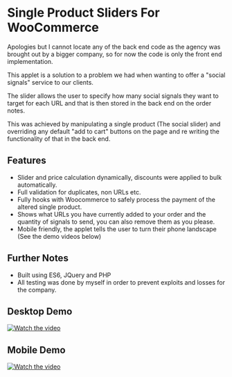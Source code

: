 # Single Product Sliders For WooCommerce

Apologies but I cannot locate any of the back end code as the agency was brought out by a bigger company, so for now the code is only the front end implementation.

This applet is a solution to a problem we had when wanting to offer a "social signals" service to our clients.
 
The slider allows the user to specify how many social signals they want to target for each URL and that is then stored in the back end on the order notes.

This was achieved by manipulating a single product (The social slider) and overriding any default "add to cart" buttons on the page and re writing the functionality of that in the back end.

## Features

- Slider and price calculation dynamically, discounts were applied to bulk automatically.
- Full validation for duplicates, non URLs etc.
- Fully hooks with Woocommerce to safely process the payment of the altered single product.
- Shows what URLs you have currently added to your order and the quantity of signals to send, you can also remove them as you please.
- Mobile friendly, the applet tells the user to turn their phone landscape (See the demo videos below)

## Further Notes
- Built using ES6, JQuery and PHP
- All testing was done by myself in order to prevent exploits and losses for the company.

## Desktop Demo

[![Watch the video](https://img.youtube.com/vi/OZ12aHSo6bg/hqdefault.jpg)](https://youtu.be/OZ12aHSo6bg)

## Mobile Demo
[![Watch the video](https://img.youtube.com/vi/ln5lYvxxPd0/hqdefault.jpg)](https://youtu.be/ln5lYvxxPd0)
